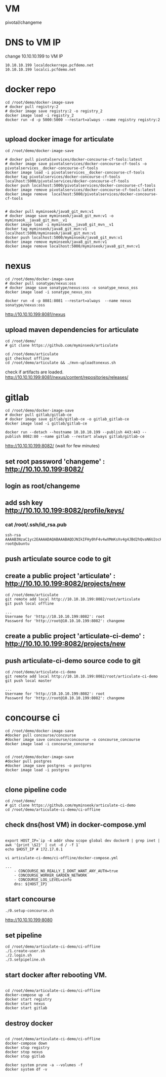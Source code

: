 
# VM 
pivotal/changeme

# DNS to VM IP
change 10.10.10.199 to VM IP
```
10.10.10.199 localdockerrepo.pcfdemo.net 
10.10.10.199 localci.pcfdemo.net 
```

# docker repo
```
cd /root/demo/docker-image-save
# docker pull registry:2 
# docker image save registry:2 -o registry_2
docker image load -i registry_2
docker run -d -p 5000:5000 --restart=always --name registry registry:2


```

## upload docker image for articulate
```
cd /root/demo/docker-image-save

# docker pull pivotalservices/docker-concourse-cf-tools:latest
# docker image save pivotalservices/docker-concourse-cf-tools -o pivotalservices__docker-concourse-cf-tools
docker image load -i pivotalservices__docker-concourse-cf-tools
docker tag pivotalservices/docker-concourse-cf-tools localhost:5000/pivotalservices/docker-concourse-cf-tools
docker push localhost:5000/pivotalservices/docker-concourse-cf-tools
docker image remove pivotalservices/docker-concourse-cf-tools:latest
docker image remove  localhost:5000/pivotalservices/docker-concourse-cf-tools


# docker pull myminseok/java8_git_mvn:v1
# docker image save myminseok/java8_git_mvn:v1 -o myminseok__java8_git_mvn__v1
docker image load -i myminseok__java8_git_mvn__v1
docker tag myminseok/java8_git_mvn:v1 localhost:5000/myminseok/java8_git_mvn:v1
docker push localhost:5000/myminseok/java8_git_mvn:v1
docker image remove myminseok/java8_git_mvn:v1
docker image remove localhost:5000/myminseok/java8_git_mvn:v1

```



# nexus
```
cd /root/demo/docker-image-save
# docker pull sonatype/nexus:oss
# docker image save sonatype/nexus:oss -o sonatype_nexus_oss
docker image load -i sonatype_nexus_oss

docker run -d -p 8081:8081 --restart=always  --name nexus  sonatype/nexus:oss
```
http://10.10.10.199:8081/nexus

## upload maven dependencies  for articulate
```
cd /root/demo/
# git clone https://github.com/myminseok/articulate

cd /root/demo/articulate
git checkout offline
cd /root/demo/articulate && ./mvn-uploadtonexus.sh
```
check if artifacts are loaded.
http://10.10.10.199:8081/nexus/content/repositories/releases/



# gitlab
```
cd /root/demo/docker-image-save
# docker pull gitlab/gitlab-ce
# docker image save gitlab/gitlab-ce -o gitlab_gitlab-ce
docker image load -i gitlab/gitlab-ce

docker run --detach --hostname 10.10.10.199 --publish 443:443 --publish 8082:80 --name gitlab --restart always gitlab/gitlab-ce
```
http://10.10.10.199:8082/ (wait for few minutes)

## set root password 'changeme' : http://10.10.10.199:8082/
## login as root/changeme

## add ssh key  http://10.10.10.199:8082/profile/keys/
### cat /root/.ssh/id_rsa.pub 
```
ssh-rsa AAAAB3NzaC1yc2EAAAADAQABAAABAQDJNIkIFHy0hF4v4wXMmKsXv4g4JBd2hQvaN6U2ocKhxmi1BTElqVxFthwsd7Q5lgUxJx4K/BL6u9dXYkk0eEKYMlp9/Oz2UeAUb6D9hqhbATm52YzMxThYtlxXvWnvis9c3Cx+dy9pYSABGCdnkPaB9emJLaYNY7m60HTKzzCzEYE2Y1lpwMI8tWUzmyRsnWRpjXYY4KD8g++52e+cgRje43riol/4O59KOh94r3DnJL6Ja9o03Ljns9fu9DC69su/1k+A7dNQGU9wwuXxf8ycQgYNVl5iAZNVHHh2hDGtf+aTp5WbySVHfkzwWbr68gPx0xir5O7dv4wVJkgR6X9B root@ubuntu
```
## push articulate source code to git
## create a public project 'articulate' : http://10.10.10.199:8082/projects/new

```
cd /root/demo/articulate
git remote add local http://10.10.10.199:8082/root/articulate
git push local offline   

...
Username for 'http://10.10.10.199:8082': root
Password for 'http://root@10.10.10.199:8082': changeme

```
## create a public project 'articulate-ci-demo' : http://10.10.10.199:8082/projects/new
## push articulate-ci-demo source code to git
```
cd /root/demo/articulate-ci-demo 
git remote add local http://10.10.10.199:8082/root/articulate-ci-demo
git push local master    

...
Username for 'http://10.10.10.199:8082': root
Password for 'http://root@10.10.10.199:8082': changeme

```



# concourse ci

```
cd /root/demo/docker-image-save
#docker pull concourse/concourse
#docker image save concourse/concourse -o concourse_concourse
docker image load -i concourse_concourse


cd /root/demo/docker-image-save
#docker pull postgres
#docker image save postgres -o postgres
docker image load -i postgres


```

## clone pipeline code
```
cd /root/demo/
# git clone https://github.com/myminseok/articulate-ci-demo
cd /root/demo/articulate-ci-demo/ci-offline
```
## check  dns(host VM) in docker-compose.yml 

```

export HOST_IP=`ip -4 addr show scope global dev docker0 | grep inet | awk '{print \$2}' | cut -d / -f 1`
echo $HOST_IP # 172.17.0.1 

vi articulate-ci-demo/ci-offline/docker-compose.yml

...
    - CONCOURSE_NO_REALLY_I_DONT_WANT_ANY_AUTH=true
    - CONCOURSE_WORKER_GARDEN_NETWORK
    - CONCOURSE_LOG_LEVEL=info
    dns: ${HOST_IP} 
```
## start concourse
```
./0.setup-concourse.sh
```

http://10.10.10.199:8080

## set pipeline
```
cd /root/demo/articulate-ci-demo/ci-offline
./1.create-user.sh
./2.login.sh
./3.setpipeline.sh
```

## start docker after rebooting VM.
```

cd /root/demo/articulate-ci-demo/ci-offline
docker-compose up -d
docker start registry
docker start nexus
docker start gitlab

```




## destroy docker
```

cd /root/demo/articulate-ci-demo/ci-offline
docker-compose down
docker stop registry
docker stop nexus
docker stop gitlab

docker system prune -a --volumes -f
docker system df -v
```









